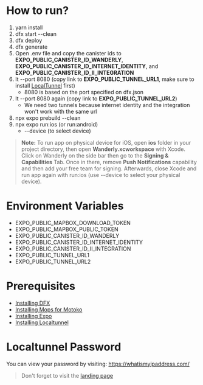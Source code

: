 # How to run?

1. yarn install
2. dfx start --clean
3. dfx deploy
4. dfx generate
5. Open .env file and copy the canister ids to **EXPO_PUBLIC_CANISTER_ID_WANDERLY**, **EXPO_PUBLIC_CANISTER_ID_INTERNET_IDENTITY**, and **EXPO_PUBLIC_CANISTER_ID_II_INTEGRATION**
6. lt --port 8080 (copy link to **EXPO_PUBLIC_TUNNEL_URL1**, make sure to install [LocalTunnel](https://localtunnel.me) first)
   - 8080 is based on the port specified on dfx.json
7. lt --port 8080 again (copy link to **EXPO_PUBLIC_TUNNEL_URL2**)
   - We need two tunnels because internet identity and the integration won't work with the same url
8. npx expo prebuild --clean
9. npx expo run:ios (or run:android)
   - --device (to select device)

> **Note:** To run app on physical device for iOS, open **ios** folder in your project directory, then open **Wanderly.xcworkspace** with Xcode. Click on Wanderly on the side bar then go to the **Signing & Capabilities** Tab. Once in there, remove **Push Notifications** capability and then add your free team for signing. Afterwards, close Xcode and run app again with run:ios (use --device to select your physical device).

# Environment Variables

- EXPO_PUBLIC_MAPBOX_DOWNLOAD_TOKEN
- EXPO_PUBLIC_MAPBOX_PUBLIC_TOKEN
- EXPO_PUBLIC_CANISTER_ID_WANDERLY
- EXPO_PUBLIC_CANISTER_ID_INTERNET_IDENTITY
- EXPO_PUBLIC_CANISTER_ID_II_INTEGRATION
- EXPO_PUBLIC_TUNNEL_URL1
- EXPO_PUBLIC_TUNNEL_URL2

# Prerequisites

- [Installing DFX](https://internetcomputer.org/docs/current/developer-docs/getting-started/install/)
- [Installing Mops for Motoko](https://mops.one/docs/install)
- [Installing Expo](https://docs.expo.dev/get-started/installation/)
- [Installing Localtunnel](https://theboroer.github.io/localtunnel-www/)

# Localtunnel Password

You can view your password by visiting: https://whatismyipaddress.com/

> Don't forget to visit the [landing page](https://mc6mb-riaaa-aaaan-qmafa-cai.icp0.io/)
